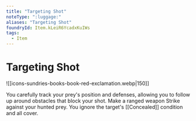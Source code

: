 ```yaml
---
title: "Targeting Shot"
noteType: ":luggage:"
aliases: "Targeting Shot"
foundryId: Item.kLeiR6YcadxKuIWs
tags:
  - Item
---
```


# Targeting Shot
![[icons-sundries-books-book-red-exclamation.webp|150]]

You carefully track your prey's position and defenses, allowing you to follow up around obstacles that block your shot. Make a ranged weapon Strike against your hunted prey. You ignore the target's [[Concealed]] condition and all cover.
